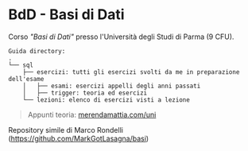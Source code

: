 # BdD - Basi di Dati
Corso _"Basi di Dati"_ presso l'Università degli Studi di Parma (9 CFU).  
```
Guida directory:
.
└── sql
    ├── esercizi: tutti gli esercizi svolti da me in preparazione dell'esame
    │   ├── esami: esercizi appelli degli anni passati
    │   ├── trigger: teoria ed esercizi
    └── lezioni: elenco di esercizi visti a lezione
```

> Appunti teoria: [merendamattia.com/uni](https://www.merendamattia.com/uni.html)

Repository simile di Marco Rondelli (https://github.com/MarkGotLasagna/basi)
